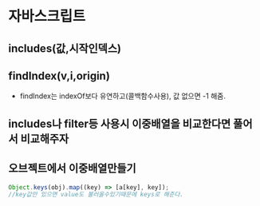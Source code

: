 # 자바스크립트

## includes(값,시작인덱스)

## findIndex(v,i,origin)

- findIndex는 indexOf보다 유연하고(콜백함수사용), 값 없으면 -1 해줌.

## includes나 filter등 사용시 이중배열을 비교한다면 풀어서 비교해주자

## 오브젝트에서 이중배열만들기

```javascript
Object.keys(obj).map((key) => [a[key], key]);
//key값만 있으면 value도 불러올수있기때문에 keys로 해준다.
```
